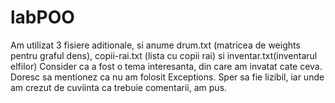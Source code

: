 # labPOO
Am utilizat 3 fisiere aditionale, si anume drum.txt (matricea de weights pentru graful dens), copii-rai.txt (lista cu copii rai) si inventar.txt(inventarul elfilor)
Consider ca a fost o tema interesanta, din care am invatat cate ceva.
Doresc sa mentionez ca nu am folosit Exceptions.
Sper sa fie lizibil, iar unde am crezut de cuviinta ca trebuie comentarii, am pus.
